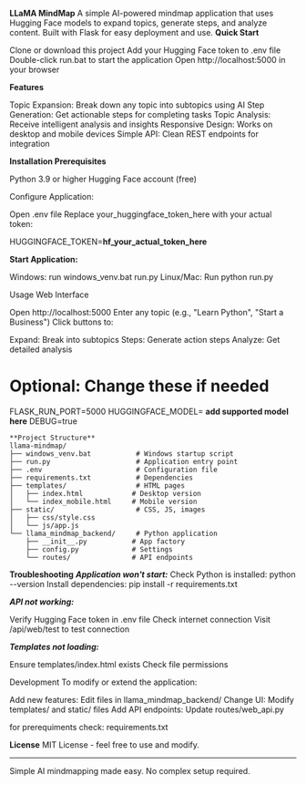 **LLaMA MindMap**
A simple AI-powered mindmap application that uses Hugging Face models to expand topics, generate steps, and analyze content. Built with Flask for easy deployment and use.
**Quick Start**

Clone or download this project
Add your Hugging Face token to .env file
Double-click run.bat to start the application
Open http://localhost:5000 in your browser

**Features**

Topic Expansion: Break down any topic into subtopics using AI
Step Generation: Get actionable steps for completing tasks
Topic Analysis: Receive intelligent analysis and insights
Responsive Design: Works on desktop and mobile devices
Simple API: Clean REST endpoints for integration

**Installation Prerequisites**

Python 3.9 or higher
Hugging Face account (free)


Configure Application:

Open .env file
Replace your_huggingface_token_here with your actual token:

HUGGINGFACE_TOKEN=**hf_your_actual_token_here**

**Start Application:**

Windows: run windows_venv.bat run.py
Linux/Mac: Run python run.py



Usage
Web Interface

Open http://localhost:5000
Enter any topic (e.g., "Learn Python", "Start a Business")
Click buttons to:

Expand: Break into subtopics
Steps: Generate action steps
Analyze: Get detailed analysis


# Optional: Change these if needed
FLASK_RUN_PORT=5000
HUGGINGFACE_MODEL= **add supported model here**
DEBUG=true
```
**Project Structure**
llama-mindmap/
├── windows_venv.bat           # Windows startup script
├── run.py                     # Application entry point
├── .env                       # Configuration file
├── requirements.txt           # Dependencies
├── templates/                 # HTML pages
│   ├── index.html            # Desktop version
│   └── index_mobile.html     # Mobile version
├── static/                    # CSS, JS, images
│   ├── css/style.css
│   └── js/app.js
└── llama_mindmap_backend/     # Python application
    ├── __init__.py           # App factory
    ├── config.py             # Settings
    └── routes/               # API endpoints
```

**Troubleshooting**
**_Application won't start:_**
Check Python is installed: python --version
Install dependencies: pip install -r requirements.txt

_**API not working:**_

Verify Hugging Face token in .env file
Check internet connection
Visit /api/web/test to test connection

_**Templates not loading:**_

Ensure templates/index.html exists
Check file permissions

Development
To modify or extend the application:

Add new features: Edit files in llama_mindmap_backend/
Change UI: Modify templates/ and static/ files
Add API endpoints: Update routes/web_api.py

for prerequiments check:
requirements.txt

**License**
MIT License - feel free to use and modify.


--------------------------------------------------------------
Simple AI mindmapping made easy. No complex setup required.
